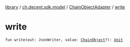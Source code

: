 [library](../../index.md) / [ch.decent.sdk.model](../index.md) / [ChainObjectAdapter](index.md) / [write](./write.md)

# write

`fun write(out: JsonWriter, value: `[`ChainObject`](../-chain-object/index.md)`?): `[`Unit`](https://kotlinlang.org/api/latest/jvm/stdlib/kotlin/-unit/index.html)